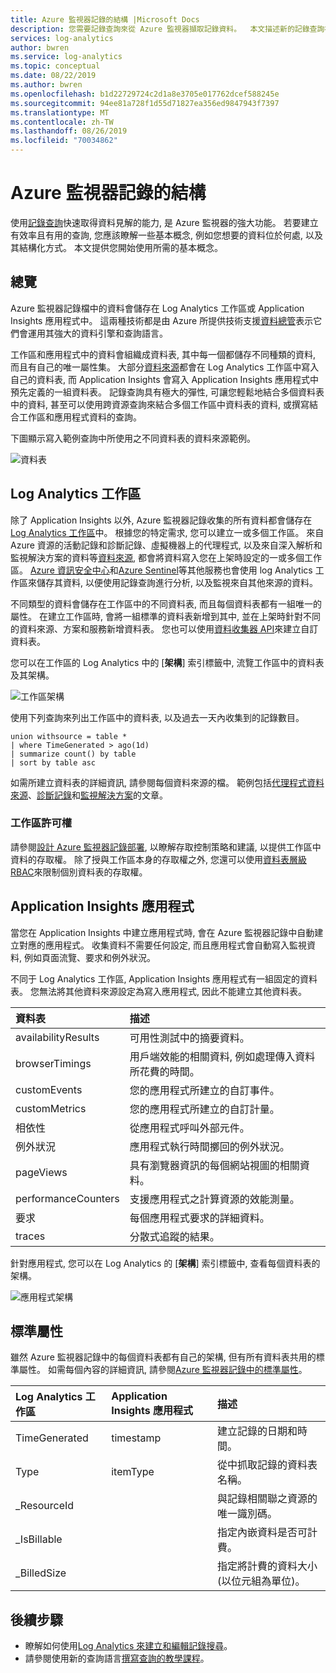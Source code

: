 ```yaml
---
title: Azure 監視器記錄的結構 |Microsoft Docs
description: 您需要記錄查詢來從 Azure 監視器擷取記錄資料。  本文描述新的記錄查詢在 Azure 監視器中的使用方式，並且提供在建立之前需要了解的概念。
services: log-analytics
author: bwren
ms.service: log-analytics
ms.topic: conceptual
ms.date: 08/22/2019
ms.author: bwren
ms.openlocfilehash: b1d22729724c2d1a8e3705e017762dcef588245e
ms.sourcegitcommit: 94ee81a728f1d55d71827ea356ed9847943f7397
ms.translationtype: MT
ms.contentlocale: zh-TW
ms.lasthandoff: 08/26/2019
ms.locfileid: "70034862"
---
```

# <a name="structure-of-azure-monitor-logs"></a>Azure 監視器記錄的結構
使用[記錄查詢](log-query-overview.md)快速取得資料見解的能力, 是 Azure 監視器的強大功能。 若要建立有效率且有用的查詢, 您應該瞭解一些基本概念, 例如您想要的資料位於何處, 以及其結構化方式。 本文提供您開始使用所需的基本概念。

## <a name="overview"></a>總覽
Azure 監視器記錄檔中的資料會儲存在 Log Analytics 工作區或 Application Insights 應用程式中。 這兩種技術都是由 Azure 所提供技術支援[資料總管](/azure/data-explorer/)表示它們會運用其強大的資料引擎和查詢語言。

工作區和應用程式中的資料會組織成資料表, 其中每一個都儲存不同種類的資料, 而且有自己的唯一屬性集。 大部分[資料來源](../platform/data-sources.md)都會在 Log Analytics 工作區中寫入自己的資料表, 而 Application Insights 會寫入 Application Insights 應用程式中預先定義的一組資料表。 記錄查詢具有極大的彈性, 可讓您輕鬆地結合多個資料表中的資料, 甚至可以使用跨資源查詢來結合多個工作區中資料表的資料, 或撰寫結合工作區和應用程式資料的查詢。

下圖顯示寫入範例查詢中所使用之不同資料表的資料來源範例。

![資料表](media/logs-structure/queries-tables.png)

## <a name="log-analytics-workspace"></a>Log Analytics 工作區
除了 Application Insights 以外, Azure 監視器記錄收集的所有資料都會儲存在[Log Analytics 工作區](../platform/manage-access.md)中。 根據您的特定需求, 您可以建立一或多個工作區。 來自 Azure 資源的活動記錄和診斷記錄、虛擬機器上的代理程式, 以及來自深入解析和監視解決方案的資料等[資料來源](../platform/data-sources.md), 都會將資料寫入您在上架時設定的一或多個工作區。 [Azure 資訊安全中心](/azure/security-center/)和[Azure Sentinel](/azure/sentinel/)等其他服務也會使用 log Analytics 工作區來儲存其資料, 以便使用記錄查詢進行分析, 以及監視來自其他來源的資料。

不同類型的資料會儲存在工作區中的不同資料表, 而且每個資料表都有一組唯一的屬性。 在建立工作區時, 會將一組標準的資料表新增到其中, 並在上架時針對不同的資料來源、方案和服務新增資料表。 您也可以使用[資料收集器 API](../platform/data-collector-api.md)來建立自訂資料表。

您可以在工作區的 Log Analytics 中的 [**架構**] 索引標籤中, 流覽工作區中的資料表及其架構。

![工作區架構](media/scope/workspace-schema.png)

使用下列查詢來列出工作區中的資料表, 以及過去一天內收集到的記錄數目。 

```Kusto
union withsource = table * 
| where TimeGenerated > ago(1d)
| summarize count() by table
| sort by table asc
```
如需所建立資料表的詳細資訊, 請參閱每個資料來源的檔。 範例包括[代理程式資料來源](../platform/agent-data-sources.md)、[診斷記錄](../platform/diagnostic-logs-schema.md)和[監視解決方案](../insights/solutions-inventory.md)的文章。

### <a name="workspace-permissions"></a>工作區許可權
請參閱[設計 Azure 監視器記錄部署](../platform/design-logs-deployment.md), 以瞭解存取控制策略和建議, 以提供工作區中資料的存取權。 除了授與工作區本身的存取權之外, 您還可以使用[資料表層級 RBAC](../platform/manage-access.md#table-level-rbac)來限制個別資料表的存取權。

## <a name="application-insights-application"></a>Application Insights 應用程式
當您在 Application Insights 中建立應用程式時, 會在 Azure 監視器記錄中自動建立對應的應用程式。 收集資料不需要任何設定, 而且應用程式會自動寫入監視資料, 例如頁面流覽、要求和例外狀況。

不同于 Log Analytics 工作區, Application Insights 應用程式有一組固定的資料表。 您無法將其他資料來源設定為寫入應用程式, 因此不能建立其他資料表。 

| 資料表 | 描述 | 
|:---|:---|
| availabilityResults | 可用性測試中的摘要資料。 |
| browserTimings      | 用戶端效能的相關資料, 例如處理傳入資料所花費的時間。 |
| customEvents        | 您的應用程式所建立的自訂事件。 |
| customMetrics       | 您的應用程式所建立的自訂計量。 |
| 相依性        | 從應用程式呼叫外部元件。 |
| 例外狀況          | 應用程式執行時間擲回的例外狀況。 |
| pageViews           | 具有瀏覽器資訊的每個網站視圖的相關資料。 |
| performanceCounters | 支援應用程式之計算資源的效能測量。 |
| 要求            | 每個應用程式要求的詳細資料。  |
| traces              | 分散式追蹤的結果。 |

針對應用程式, 您可以在 Log Analytics 的 [**架構**] 索引標籤中, 查看每個資料表的架構。

![應用程式架構](media/scope/application-schema.png)

## <a name="standard-properties"></a>標準屬性
雖然 Azure 監視器記錄中的每個資料表都有自己的架構, 但有所有資料表共用的標準屬性。 如需每個內容的詳細資訊, 請參閱[Azure 監視器記錄中的標準屬性](../platform/log-standard-properties.md)。

| Log Analytics 工作區 | Application Insights 應用程式 | 描述 |
|:---|:---|:---|
| TimeGenerated | timestamp  | 建立記錄的日期和時間。 |
| Type          | itemType   | 從中抓取記錄的資料表名稱。 |
| _ResourceId   |            | 與記錄相關聯之資源的唯一識別碼。 |
| _IsBillable   |            | 指定內嵌資料是否可計費。 |
| _BilledSize   |            | 指定將計費的資料大小 (以位元組為單位)。 |

## <a name="next-steps"></a>後續步驟
- 瞭解如何使用[Log Analytics 來建立和編輯記錄搜尋](../log-query/portals.md)。
- 請參閱使用新的查詢語言[撰寫查詢的教學課程](../log-query/get-started-queries.md)。
